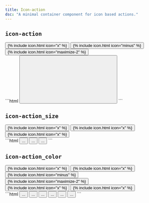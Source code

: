 ```yaml
---
title: Icon-action
dsc: "A minimal container component for icon based actions."
---
```


## `icon-action`

<div class="demo grid grid_md">
  <div class="demo__render grid__item">
    <button class="icon-action">
      {% include icon.html icon="x" %}
    </button>
    <button class="icon-action">
      {% include icon.html icon="minus" %}
    </button>
    <button class="icon-action">
      {% include icon.html icon="maximize-2" %}
    </button>
  </div>
  <div class="grid__item size_6">
  <div class="demo__code" markdown="1">
```html
<button class="icon-action">
  <svg role="img" class="icon">
    <use xlink:href="#x"></use>
  </svg>
</button>
```
  </div>
  </div>
</div>

## `icon-action_size`

<div class="demo grid grid_md">
  <div class="demo__render grid__item">
    <button class="icon-action icon-action_size_sm">
      {% include icon.html icon="x" %}
    </button>
    <button class="icon-action">
      {% include icon.html icon="x" %}
    </button>
    <button class="icon-action icon-action_size_lg">
      {% include icon.html icon="x" %}
    </button>
  </div>
  <div class="grid__item size_6">
  <div class="demo__code" markdown="1">
```html
<button class="icon-action icon-action_size_sm">...</button>
<button class="icon-action">...</button>
<button class="icon-action icon-action_size_lg">...</button>
```
  </div>
  </div>
</div>

## `icon-action_color`

<div class="demo grid grid_md">
  <div class="demo__render grid__item spacing">
    <div class="demo__group">
      <button class="icon-action icon-action_color_fade">
        {% include icon.html icon="x" %}
      </button>
      <button class="icon-action icon-action_color_danger">
        {% include icon.html icon="x" %}
      </button>
      <button class="icon-action icon-action_color_caution">
        {% include icon.html icon="minus" %}
      </button>
      <button class="icon-action icon-action_color_success">
        {% include icon.html icon="maximize-2" %}
      </button>
    </div>
    <div class="demo__group bg_gray p_1">
      <button class="icon-action icon-action_color_fade-inverted">
        {% include icon.html icon="x" %}
      </button>
      <button class="icon-action icon-action_color_light">
        {% include icon.html icon="x" %}
      </button>
    </div>
  </div>
  <div class="grid__item size_6">
  <div class="demo__code" markdown="1">
```html
<button class="icon-action icon-action_color_fade">...</button>
<button class="icon-action icon-action_color_fade-inverted">...</button>
<button class="icon-action icon-action_color_light">...</button>
<button class="icon-action icon-action_color_danger">...</button>
<button class="icon-action icon-action_color_caution">...</button>
<button class="icon-action icon-action_color_success">...</button>
```
  </div>
  </div>
</div>
